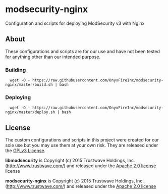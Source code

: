 # modsecurity-nginx
Configuration and scripts for deploying ModSecurity v3 with Nginx

## About
These configurations and scripts are for our use and have not been tested for anything other than our intended purpose.

### Building
```
  wget -O - https://raw.githubusercontent.com/OnyxFireInc/modsecurity-nginx/master/build.sh | bash
```

### Deploying
```
  wget -O - https://raw.githubusercontent.com/OnyxFireInc/modsecurity-nginx/master/deploy.sh | bash
```

## License
The custom configurations and scripts in this project were created for our sole use but you may use them at your own risk. They are released under the [GPLv3 License](https://raw.githubusercontent.com/OnyxfireInc/modsecurity-nginx/master/LICENSE).

__libmodsecurity__ is Copyright (c) 2015 Trustwave Holdings, Inc. (http://www.trustwave.com/) and released under the [Apache 2.0 license](http://www.apache.org/licenses/LICENSE-2.0) license

__modsecurity-nginx__ is Copyright (c) 2015 Trustwave Holdings, Inc. (http://www.trustwave.com/) and released under the [Apache 2.0 license](http://www.apache.org/licenses/LICENSE-2.0)
